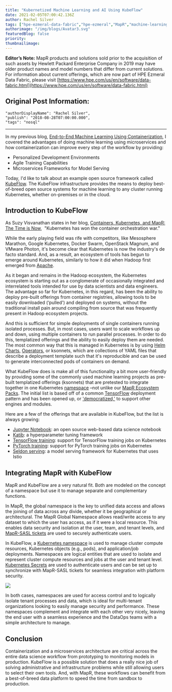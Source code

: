 ```yaml
---
title: "Kubernetized Machine Learning and AI Using KubeFlow"
date: 2021-02-05T07:00:42.136Z
author: Rachel Silver 
tags: ["hpe-ezmeral-data-fabric","hpe-ezmeral","MapR","machine-learning","AI","kubeflow"]
authorimage: "/img/blogs/Avatar3.svg"
featuredBlog: false
priority:
thumbnailimage:
---
```

**Editor’s Note:** MapR products and solutions sold prior to the acquisition of such assets by Hewlett Packard Enterprise Company in 2019 may have older product names and model numbers that differ from current solutions. For information about current offerings, which are now part of HPE Ezmeral Data Fabric, please visit [https://www.hpe.com/us/en/software/data-fabric.html](https://www.hpe.com/us/en/software/data-fabric.html)

## Original Post Information:

```
"authorDisplayName": "Rachel Silver",
"publish": "2018-08-28T07:00:00.000",
"tags": "nosql"
```

---

In my previous blog, [End-to-End Machine Learning Using Containerization](/blog/EEVLz2X9vmSmZg6k6Dqx/end-to-end-machine-learning-using-containerization), I covered the advantages of doing machine learning using microservices and how containerization can improve every step of the workflow by providing:

*   Personalized Development Environments
*   Agile Training Capabilities
*   Microservices Frameworks for Model Serving

Today, I'd like to talk about an example open source framework called [KubeFlow](https://www.kubeflow.org/). The KubeFlow infrastructure provides the means to deploy best-of-breed open source systems for machine learning to any cluster running Kubernetes, whether on-premises or in the cloud.

## Introduction to KubeFlow

As Suzy Visvanathan states in her blog, [Containers, Kubernetes, and MapR: The Time is Now](/blog/JM9k0E924rtRj1QgQYnM/containers-kubernetes-and-mapr-the-time-is-now),  "Kubernetes has won the container orchestration war."

While the early playing field was rife with competitors, like Mesosphere Marathon, Google Kubernetes, Docker Swarm, OpenStack Magnum, and VMware Photon, it's become clear that Kubernetes is now the industry's de facto standard. And, as a result, an ecosystem of tools has begun to emerge around Kubernetes, similarly to how it did when Hadoop first emerged from [Apache](https://www.apache.org/).

As it began and remains in the Hadoop ecosystem, the Kubernetes ecosystem is starting out as a conglomerate of occasionally integrated and interrelated tools intended for use by data scientists and data engineers. The advantage so far for Kubernetes, in this regard, has been the ability to deploy pre-built offerings from container registries, allowing tools to be easily downloaded (‘pulled') and deployed on systems, without the traditional install pain around compiling from source that was frequently present in Hadoop ecosystem projects.

And this is sufficient for simple deployments of single containers running isolated processes. But, in most cases, users want to scale workflows up and down, using multiple containers to run parallel processes. In order to do this, templatized offerings and the ability to easily deploy them are needed. The most common way that this is managed in Kubernetes is by using [Helm Charts](https://docs.helm.sh/developing_charts/), [Operators](https://coreos.com/operators/), or ksonnets, which are collections of YAML files that describe a deployment template such that it's reproducible and can be used to generate interconnected pods of containers on demand.

What KubeFlow does is make all of this functionality a bit more user-friendly by providing some of the commonly used machine learning projects as pre-built templatized offerings (ksonnets) that are pretested to integrate together in one Kubernetes [namespace](https://kubernetes.io/docs/tasks/administer-cluster/namespaces-walkthrough/) –not unlike our [MapR Ecosystem Packs](https://docs.datafabric.hpe.com/60/MapREcoSystemPacks.html). The initial list is based off of a common [TensorFlow](https://www.tensorflow.org/) deployment pattern and has been opened up, or ['democratized,'](https://en.wikipedia.org/wiki/Democratization_of_technology) to support other engines and modules.

Here are a few of the offerings that are available in KubeFlow, but the list is always growing:

*   [Jupyter Notebook](http://jupyter.org/index.html): an open source web-based data science notebook
*   [Katib](https://github.com/kubeflow/katib): a hyperparameter tuning framework
*   [TensorFlow training](https://www.kubeflow.org/docs/guides/components/tftraining/): support for TensorFlow training jobs on Kubernetes
*   [PyTorch training](https://www.kubeflow.org/docs/guides/components/pytorch/): support for PyTorch training jobs on Kubernetes
*   [Seldon serving](https://www.kubeflow.org/docs/guides/components/seldon/): a model serving framework for Kubernetes that uses Istio

## Integrating MapR with KubeFlow

MapR and KubeFlow are a very natural fit. Both are modeled on the concept of a namespace but use it to manage separate and complementary functions.

In MapR, the global namespace is the key to unified data access and allows the joining of data across any divide, whether it be geographical or architectural. The MapR Global Namespace allows read/write access to any dataset to which the user has access, as if it were a local resource. This enables data security and isolation at the user, team, and tenant levels, and [MapR-SASL tickets](https://docs.datafabric.hpe.com/60/SecurityGuide/Authentication.html) are used to securely authenticate users.

In KubeFlow, a [Kubernetes namespace](https://kubernetes.io/docs/concepts/overview/working-with-objects/namespaces/) is used to manage cluster compute resources, Kubernetes objects (e.g., pods), and application/job deployments. Namespaces are logical entities that are used to isolate and represent cluster compute resources and jobs at the user and tenant level. [Kubernetes Secrets](https://kubernetes.io/docs/concepts/configuration/secret/) are used to authenticate users and can be set up to synchronize with MapR-SASL tickets for seamless integration with platform security.

![](https://hpe-developer-portal.s3.amazonaws.com/uploads/media/2021/1/image2-1612508426888.png)

In both cases, namespaces are used for access control and to logically isolate tenant processes and data, which is ideal for multi-tenant organizations looking to easily manage security and performance. These namespaces complement and integrate with each other very nicely, leaving the end user with a seamless experience and the DataOps teams with a simple architecture to manage.

## Conclusion

Containerization and a microservices architecture are critical across the entire data science workflow from prototyping to monitoring models in production. KubeFlow is a possible solution that does a really nice job of solving administrative and infrastructure problems while still allowing users to select their own tools. And, with MapR, these workflows can benefit from a best-of-breed data platform to speed the time from sandbox to production.